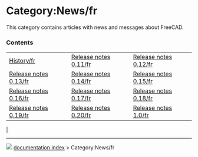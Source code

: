 # Category:News/fr
This category contains articles with news and messages about FreeCAD.

### Contents

|     |     |     |
| --- | --- | --- |
| [History/fr](History/fr.md) | [Release notes 0.11/fr](Release_notes_0.11/fr.md) | [Release notes 0.12/fr](Release_notes_0.12/fr.md) |
| [Release notes 0.13/fr](Release_notes_0.13/fr.md) | [Release notes 0.14/fr](Release_notes_0.14/fr.md) | [Release notes 0.15/fr](Release_notes_0.15/fr.md) |
| [Release notes 0.16/fr](Release_notes_0.16/fr.md) | [Release notes 0.17/fr](Release_notes_0.17/fr.md) | [Release notes 0.18/fr](Release_notes_0.18/fr.md) |
| [Release notes 0.19/fr](Release_notes_0.19/fr.md) | [Release notes 0.20/fr](Release_notes_0.20/fr.md) | [Release notes 1.0/fr](Release_notes_1.0/fr.md) |
|



---
![](images/Right_arrow.png) [documentation index](../README.md) > Category:News/fr
